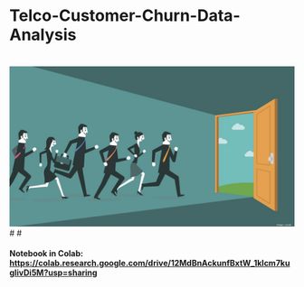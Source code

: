 # Telco-Customer-Churn-Data-Analysis
# 
<img src="app_image.jpg">
# 
# 

#### Notebook in Colab: https://colab.research.google.com/drive/12MdBnAckunfBxtW_1klcm7kugIivDi5M?usp=sharing
